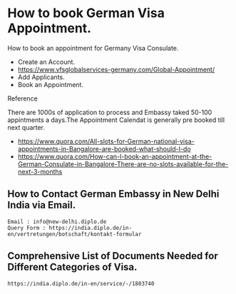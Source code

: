 # How to book German Visa Appointment.

 How to book an appointment for  Germany Visa Consulate.

* Create an Account.
 * https://www.vfsglobalservices-germany.com/Global-Appointment/
* Add Applicants.
* Book an Appointment.

Reference

There are 1000s of application to process and Embassy taked 50-100 appintments a days.The Appointment Calendat is generally pre booked till next quarter.

* https://www.quora.com/All-slots-for-German-national-visa-appointments-in-Bangalore-are-booked-what-should-I-do
* https://www.quora.com/How-can-I-book-an-appointment-at-the-German-Consulate-in-Bangalore-There-are-no-slots-available-for-the-next-3-months
          
## How to Contact German Embassy in New Delhi India via Email.

    Email : info@new-delhi.diplo.de
    Query Form : https://india.diplo.de/in-en/vertretungen/botschaft/kontakt-formular
  
## Comprehensive List of Documents Needed for Different Categories of Visa.

    https://india.diplo.de/in-en/service/-/1803740
